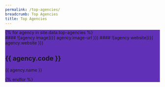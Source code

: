 ```yaml
---
permalink: /top-agencies/
breadcrumb: Top Agencies
title: Top Agencies
---
```


<section class="bp-section" style="background-color:#6031b6" id="top-a">
{% for agency in site.data.top-agencies %}
  <div id="d1">
    #### ![agency image]({{ agency.image-url }})
    #### ![agency website]({{ agency.website }}) 
    <h2>{{ agency.code }}</h2> 
    <p>{{ agency.name }}</p>
  </div>
{% endfor %}
</section>

